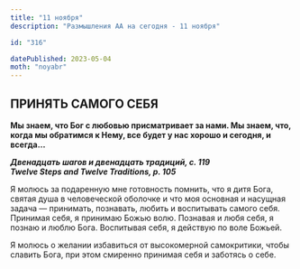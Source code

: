 ```yaml
---
title: "11 ноября"
description: "Размышления АА на сегодня - 11 ноября"

id: "316"

datePublished: 2023-05-04
moth: "noyabr"
---
```


## ПРИНЯТЬ САМОГО СЕБЯ

**Мы знаем, что Бог с любовью присматривает за нами. Мы знаем, что, когда мы
обратимся к Нему, все будет у нас хорошо и сегодня, и всегда…**

**_Двенадцать шагов и двенадцать традиций, с. 119  
Twelve Steps and Twelve Traditions, p. 105_**

Я молюсь за подаренную мне готовность помнить, что я дитя Бога, святая душа в
человеческой оболочке и что моя основная и насущная задача — принимать,
познавать, любить и воспитывать самого себя. Принимая себя, я принимаю Божью
волю. Познавая и любя себя, я познаю и люблю Бога. Воспитывая себя, я действую
по воле Божьей.

Я молюсь о желании избавиться от высокомерной самокритики, чтобы славить Бога,
при этом смиренно принимая себя и заботясь о себе.
